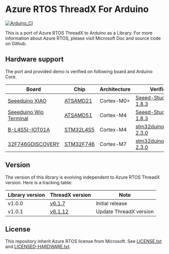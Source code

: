 # Azure RTOS ThreadX For Arduino

[![Arduino_CI](https://github.com/xiongyu0523/AzureRTOS-ThreadX-For-Arduino/workflows/Arduino_CI/badge.svg)](https://github.com/marketplace/actions/arduino_ci)

This is a port of Azure RTOS ThreadX to Arduino as a Library. For more information about Azure RTOS, please visit Microsoft Doc and source code on Github.

## Hardware support

The port and provided demo is verified on following board and Arduino Core. 

| Board | Chip | Architecture | Verified Arduino Core | 
| - | - | - | -|
| [Seeeduino XIAO](https://wiki.seeedstudio.com/Seeeduino-XIAO/) | [ATSAMD21](https://www.microchip.com/en-us/products/microcontrollers-and-microprocessors/32-bit-mcus/sam-32-bit-mcus/sam-d) | Cortex-M0+ | [Seeed-Studio/ArduinoCore-samd 1.8.3](https://github.com/Seeed-Studio/ArduinoCore-samd)
| [Seeeduino Wio Terminal](https://wiki.seeedstudio.com/Wio-Terminal-Getting-Started/) | [ATSAMD51](https://www.microchip.com/en-us/products/microcontrollers-and-microprocessors/32-bit-mcus/sam-32-bit-mcus/sam-d) | Cortex-M4 | [Seeed-Studio/ArduinoCore-samd 1.8.3](https://github.com/Seeed-Studio/ArduinoCore-samd)
| [B-L4S5I-IOT01A](https://www.st.com/en/evaluation-tools/b-l4s5i-iot01a.html) | [STM32L4S5](https://www.st.com/zh/microcontrollers-microprocessors/stm32l4r5-s5.html) | Cortex-M4 | [stm32duino/Arduino_Core_STM32 2.3.0](https://github.com/stm32duino/Arduino_Core_STM32)
| [32F746GDISCOVERY](https://www.st.com/en/evaluation-tools/32f746gdiscovery.html) | [STM32F746](https://www.st.com/en/microcontrollers-microprocessors/stm32f7x6.html) | Cortex-M7 | [stm32duino/Arduino_Core_STM32 2.3.0](https://github.com/stm32duino/Arduino_Core_STM32)

## Version

The version of this library is evolving independent to Azure RTOS ThreadX version. Here is a tracking table:

| Library version | ThreadX version | Note |
| - | - | - |
| v1.0.0 | [v6.1.7](https://github.com/azure-rtos/threadx/tree/v6.1.7_rel)  | Initial release |
| v1.0.1 | [v6.1.12](https://github.com/azure-rtos/threadx/tree/v6.1.7_rel)  | Update ThreadX version |

## License

This repository inherit Azure RTOS license from Microsoft. See [LICENSE.txt](./LICENSE.txt) and [LICENSED-HARDWARE.txt](./LICENSED-HARDWARE.txt).
